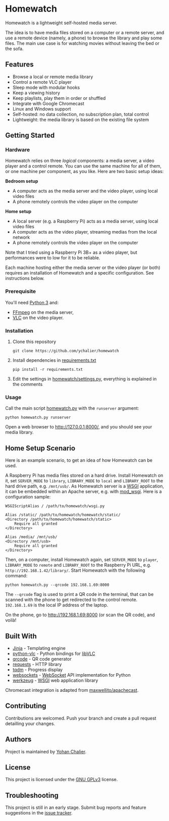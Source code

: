 # Homewatch

Homewatch is a lightweight self-hosted media server.

The idea is to have media files stored on a computer or a remote server, and use
a remote device (namely, a phone) to browse the library and play some files. The
main use case is for watching movies without leaving the bed or the sofa.

## Features

- Browse a local or remote media library
- Control a remote VLC player
- Sleep mode with modular hooks
- Keep a viewing history
- Keep playlists, play them in order or shuffled
- Integrate with Google Chromecast
- Linux and Windows support
- Self-hosted: no data collection, no subscription plan, total control
- Lightweight: the media library is based on the existing file system

## Getting Started

### Hardware

Homewatch relies on three *logical* components: a media server, a video player
and a control remote. You can use the same machine for all of them, or one
machine per component, as you like. Here are two basic setup ideas:

**Bedroom setup**
- A computer acts as the media server and the video player, using local video files
- A phone remotely controls the video player on the computer

**Home setup**
- A local server (e.g. a Raspberry Pi) acts as a media server, using local video files
- A computer acts as the video player, streaming medias from the local network
- A phone remotely controls the video player on the computer

Note that I tried using a Raspberry Pi 3B+ as a video player, but performances
were to low for it to be reliable.

Each machine hosting either the media server or the video player (or both)
requires an installation of Homewatch and a specific configuration. See
instructions below.

### Prerequisite

You'll need [Python 3](https://www.python.org/) and:

- [FFmpeg](https://ffmpeg.org/) on the media server,
- [VLC](https://www.videolan.org/vlc/) on the video player.

### Installation

1. Clone this repository
    ```console
    git clone https://github.com/ychalier/homewatch
    ```
2. Install dependencies in [requirements.txt](requirements.txt)
    ```console
    pip install -r requirements.txt
    ```
3. Edit the settings in [homewatch/settings.py](homewatch/settings.py),
   everything is explained in the comments 

### Usage

Call the main script [homewatch.py](homewatch.py) with the `runserver` argument:

```console
python homewatch.py runserver
```

Open a web browser to http://127.0.0.1:8000/, and you should see your media
library.

## Home Setup Scenario

Here is an example scenario, to get an idea of how Homewatch can be used.

A Raspberry Pi has media files stored on a hard drive. Install Homewatch on it,
set `SERVER_MODE` to `library`, `LIBRARY_MODE` to `local` and `LIBRARY_ROOT` to
the hard drive path, e.g. `/mnt/usb/`. As Homewatch server is a
[WSGI](https://wsgi.readthedocs.io/en/latest/) application, it can be embedded
within an Apache server, e.g. with [mod_wsgi](https://modwsgi.readthedocs.io/).
Here is a configuration sample:

```text
WSGIScriptAlias / /path/to/homewatch/wsgi.py

Alias /static/ /path/to/homewatch/homewatch/static/
<Directory /path/to/homewatch/homewatch/static>
    Require all granted
</Directory>

Alias /media/ /mnt/usb/
<Directory /mnt/usb>
    Require all granted
</Directory>
```

Then, on a computer, install Homewatch again, set `SERVER_MODE` to `player`,
`LIBRARY_MODE` to `remote` and `LIBRARY_ROOT` to the Raspberry Pi URL, e.g.
`http://192.168.1.42/library/`. Start Homewatch with the following command:

```console
python homewatch.py --qrcode 192.168.1.69:8000
```

The `--qrcode` flag is used to print a QR code in the terminal, that can be 
scanned with the phone to get redirected to the control remote. `192.168.1.69`
is the local IP address of the laptop.

On the phone, go to http://192.168.1.69:8000 (or scan the QR code), and voilà!

## Built With

- [Jinja](https://jinja.palletsprojects.com/en/3.0.x/) - Templating engine
- [python-vlc](https://pypi.org/project/python-vlc/) - Python bindings for [libVLC](https://www.videolan.org/vlc/libvlc.html)
- [qrcode](https://pypi.org/project/qrcode/) - QR code generator
- [requests](https://pypi.org/project/requests/) - HTTP library
- [tqdm](https://pypi.org/project/tqdm/) - Progress display
- [websockets](https://pypi.org/project/websockets/) - [WebSocket](https://developer.mozilla.org/en-US/docs/Web/API/WebSockets_API) API implementation for Python
- [werkzeug](https://pypi.org/project/Werkzeug/) - [WSGI](https://wsgi.readthedocs.io/en/latest/) web application library

Chromecast integration is adapted from [maxwellito/apachecast](https://github.com/maxwellito/apachecast).

## Contributing

Contributions are welcomed. Push your branch and create a pull request detailling your changes.

## Authors

Project is maintained by [Yohan Chalier](https://chalier.fr).

## License

This project is licensed under the [GNU GPLv3](LICENSE) license.

## Troubleshooting

This project is still in an early stage. Submit bug reports and feature suggestions in the [issue tracker](https://github.com/ychalier/homewatch/issues/new/choose).
